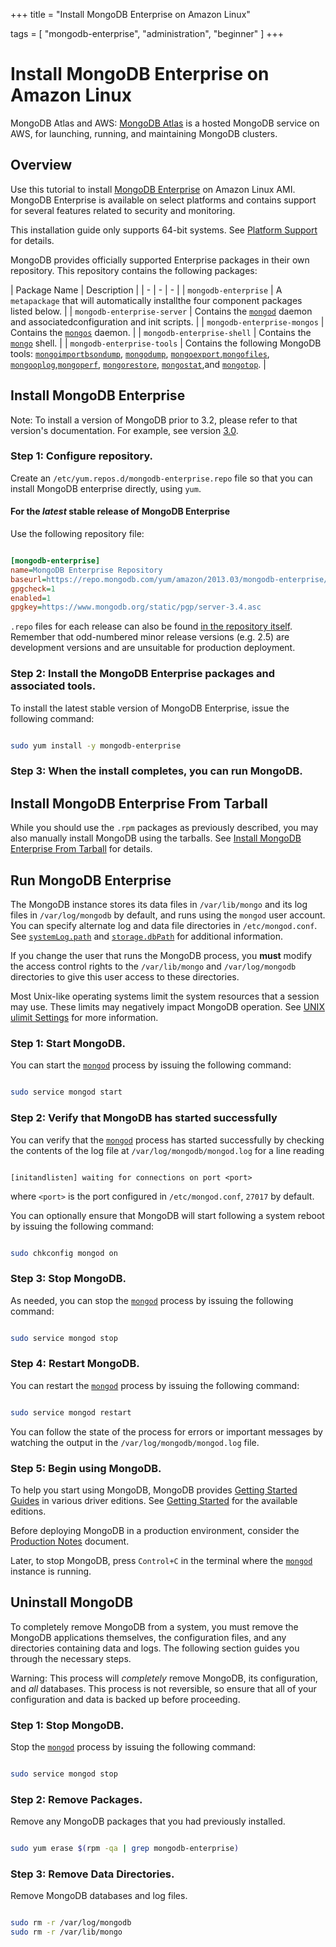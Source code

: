 +++
title = "Install MongoDB Enterprise on Amazon Linux"

tags = [ "mongodb-enterprise", "administration", "beginner" ]
+++

# Install MongoDB Enterprise on Amazon Linux

MongoDB Atlas and AWS: [MongoDB Atlas](https://www.mongodb.com/cloud/atlas?jmp=docs) is a
hosted MongoDB service on AWS, for launching, running, and
maintaining MongoDB clusters.


## Overview

Use this tutorial to install [MongoDB Enterprise](https://www.mongodb.com/products/mongodb-enterprise-advanced?jmp=docs) on Amazon Linux
AMI. MongoDB Enterprise is available on select platforms and contains
support for several features related to security and monitoring.

This installation guide only supports 64-bit systems. See [Platform Support](https://docs.mongodb.com/manual/release-notes/3.0-compatibility/#compatibility-platform-support) for details.

MongoDB provides officially supported Enterprise packages in their own
repository. This repository contains the following packages:

| Package Name | Description |
| - | - | - |
| ``mongodb-enterprise`` | A ``metapackage`` that will automatically installthe four component packages listed below. |
| ``mongodb-enterprise-server`` | Contains the [``mongod``](https://docs.mongodb.com/manual/reference/program/mongod/#bin.mongod) daemon and associatedconfiguration and init scripts. |
| ``mongodb-enterprise-mongos`` | Contains the [``mongos``](https://docs.mongodb.com/manual/reference/program/mongos/#bin.mongos) daemon. |
| ``mongodb-enterprise-shell`` | Contains the [``mongo``](https://docs.mongodb.com/manual/reference/program/mongo/#bin.mongo) shell. |
| ``mongodb-enterprise-tools`` | Contains the following MongoDB tools: [``mongoimport``](https://docs.mongodb.com/manual/reference/program/mongoimport/#bin.mongoimport)[``bsondump``](https://docs.mongodb.com/manual/reference/program/bsondump/#bin.bsondump), [``mongodump``](https://docs.mongodb.com/manual/reference/program/mongodump/#bin.mongodump), [``mongoexport``](https://docs.mongodb.com/manual/reference/program/mongoexport/#bin.mongoexport),[``mongofiles``](https://docs.mongodb.com/manual/reference/program/mongofiles/#bin.mongofiles), [``mongooplog``](https://docs.mongodb.com/manual/reference/program/mongooplog/#bin.mongooplog),[``mongoperf``](https://docs.mongodb.com/manual/reference/program/mongoperf/#bin.mongoperf), [``mongorestore``](https://docs.mongodb.com/manual/reference/program/mongorestore/#bin.mongorestore), [``mongostat``](https://docs.mongodb.com/manual/reference/program/mongostat/#bin.mongostat),and [``mongotop``](https://docs.mongodb.com/manual/reference/program/mongotop/#bin.mongotop). |


## Install MongoDB Enterprise

Note: To install a version of MongoDB prior to 3.2, please refer to that version's documentation. For example, see version [3.0](install-mongodb-enterprise-on-amazon/).


### Step 1: Configure repository.

Create an ``/etc/yum.repos.d/mongodb-enterprise.repo`` file so that
you can install MongoDB enterprise directly, using ``yum``.


#### For the *latest* stable release of MongoDB Enterprise

Use the following repository file:

```cfg

[mongodb-enterprise]
name=MongoDB Enterprise Repository
baseurl=https://repo.mongodb.com/yum/amazon/2013.03/mongodb-enterprise/3.4/$basearch/
gpgcheck=1
enabled=1
gpgkey=https://www.mongodb.org/static/pgp/server-3.4.asc

```

``.repo`` files for each release can also be found [in the repository itself](https://repo.mongodb.com/yum/amazon/).
Remember that odd-numbered minor release versions (e.g. 2.5) are development versions and are unsuitable
for production deployment.


### Step 2: Install the MongoDB Enterprise packages and associated tools.

To install the latest stable version of MongoDB Enterprise, issue the following command:

```sh

sudo yum install -y mongodb-enterprise

```


### Step 3: When the install completes, you can run MongoDB.

<span id="install-amazon-from-tarball"></span>


## Install MongoDB Enterprise From Tarball

While you should use the ``.rpm`` packages as previously
described, you may also manually install MongoDB using the tarballs. See
[Install MongoDB Enterprise From Tarball](install-mongodb-enterprise-on-linux/) for details.


## Run MongoDB Enterprise

The MongoDB instance stores its data files in ``/var/lib/mongo``
and its log files in ``/var/log/mongodb`` by default,
and runs using the ``mongod``
user account. You can specify alternate log and data file
directories in ``/etc/mongod.conf``. See [``systemLog.path``](https://docs.mongodb.com/manual/reference/configuration-options/#systemLog.path)
and [``storage.dbPath``](https://docs.mongodb.com/manual/reference/configuration-options/#storage.dbPath) for additional information.

If you change the user that runs the MongoDB process, you
**must** modify the access control rights to the ``/var/lib/mongo`` and
``/var/log/mongodb`` directories to give this user access to these
directories.

Most Unix-like operating systems limit the system resources that a
session may use. These limits may negatively impact MongoDB operation.
See [UNIX ulimit Settings](https://docs.mongodb.com/manual/reference/ulimit) for more information.


### Step 1: Start MongoDB.

You can start the [``mongod``](https://docs.mongodb.com/manual/reference/program/mongod/#bin.mongod) process by issuing the following
command:

```sh

sudo service mongod start

```


### Step 2: Verify that MongoDB has started successfully

You can verify that the [``mongod``](https://docs.mongodb.com/manual/reference/program/mongod/#bin.mongod) process has started
successfully by checking the contents of the log file at
``/var/log/mongodb/mongod.log``
for a line reading

```

[initandlisten] waiting for connections on port <port>

```

where ``<port>`` is the port configured in ``/etc/mongod.conf``, ``27017`` by default.

You can optionally ensure that MongoDB will start following a system
reboot by issuing the following command:

```sh

sudo chkconfig mongod on

```


### Step 3: Stop MongoDB.

As needed, you can stop the [``mongod``](https://docs.mongodb.com/manual/reference/program/mongod/#bin.mongod) process by issuing the
following command:

```sh

sudo service mongod stop

```


### Step 4: Restart MongoDB.

You can restart the [``mongod``](https://docs.mongodb.com/manual/reference/program/mongod/#bin.mongod) process by issuing the following
command:

```sh

sudo service mongod restart

```

You can follow the state of the process for errors or important messages
by watching the output in the ``/var/log/mongodb/mongod.log`` file.


### Step 5: Begin using MongoDB.

To help you start using MongoDB, MongoDB provides [Getting
Started Guides](https://docs.mongodb.com/manual/#getting-started) in various driver editions. See
[Getting Started](https://docs.mongodb.com/manual/#getting-started) for the available editions.

Before deploying MongoDB in a production environment, consider the
[Production Notes](https://docs.mongodb.com/manual/administration/production-notes) document.

Later, to stop MongoDB, press ``Control+C`` in the terminal where the
[``mongod``](https://docs.mongodb.com/manual/reference/program/mongod/#bin.mongod) instance is running.


## Uninstall MongoDB

To completely remove MongoDB from a system, you must remove the MongoDB
applications themselves, the configuration files, and any directories containing
data and logs. The following section guides you through the necessary steps.

Warning: This process will *completely* remove MongoDB, its configuration, and *all* databases. This process is not reversible, so ensure that all of your configuration and data is backed up before proceeding.


### Step 1: Stop MongoDB.

Stop the [``mongod``](https://docs.mongodb.com/manual/reference/program/mongod/#bin.mongod) process by issuing the following command:

```sh

sudo service mongod stop

```


### Step 2: Remove Packages.

Remove any MongoDB packages that you had previously installed.

```sh

sudo yum erase $(rpm -qa | grep mongodb-enterprise)

```


### Step 3: Remove Data Directories.

Remove MongoDB databases and log files.

```sh

sudo rm -r /var/log/mongodb
sudo rm -r /var/lib/mongo

```
